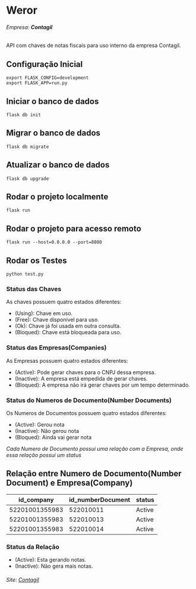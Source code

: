 # Weror
###### Empresa: **Contagil**

API com chaves de notas fiscais para uso interno da empresa Contagil. 

## Configuração Inicial

```
export FLASK_CONFIG=development
export FLASK_APP=run.py
```

## Iniciar o banco de dados

```
flask db init
```

## Migrar o banco de dados

```
flask db migrate
```
## Atualizar o banco de dados

```
flask db upgrade
```

## Rodar o projeto localmente

```
flask run
```

## Rodar o projeto para acesso remoto

```
flask run --host=0.0.0.0 --port=8080
```

## Rodar os Testes

```
python test.py
```

### Status das Chaves

As chaves possuem quatro estados diferentes:

- (Using): Chave em uso.
- (Free): Chave disponivel para uso.
- (Ok): Chave já foi usada em outra consulta.
- (Bloqued): Chave está bloqueada para uso.

### Status das Empresas(Companies)

As Empresas possuem quatro estados diferentes:

- (Active): Pode gerar chaves para o CNPJ dessa empresa.
- (Inactive): A empresa está empedida de gerar chaves.
- (Bloqued): A empresa não irá gerar chaves por um tempo determinado.

### Status do Numeros de Documento(Number Documents)

Os Numeros de Documentos possuem quatro estados diferentes:

- (Active): Gerou nota
- (Inactive): Não gerou nota
- (Bloqued): Ainda vai gerar nota

_Cada Numero de Documento possui uma relação com a Empresa, onde essa relação possui um status_

## Relação entre Numero de Documento(Number Document) e Empresa(Company)

| id_company     | id_numberDocument | status |
|----------------|-------------------|--------|
| 52201001355983 | 522010011         | Active |
| 52201001355983 | 522010013         | Active |
| 52201001355983 | 522010014         | Active |

### Status da Relação

- (Active): Esta gerando notas.
- (Inactive): Não gera mais notas.

###### Site: [Contagil](http://www.contagilpb.com.br/)
